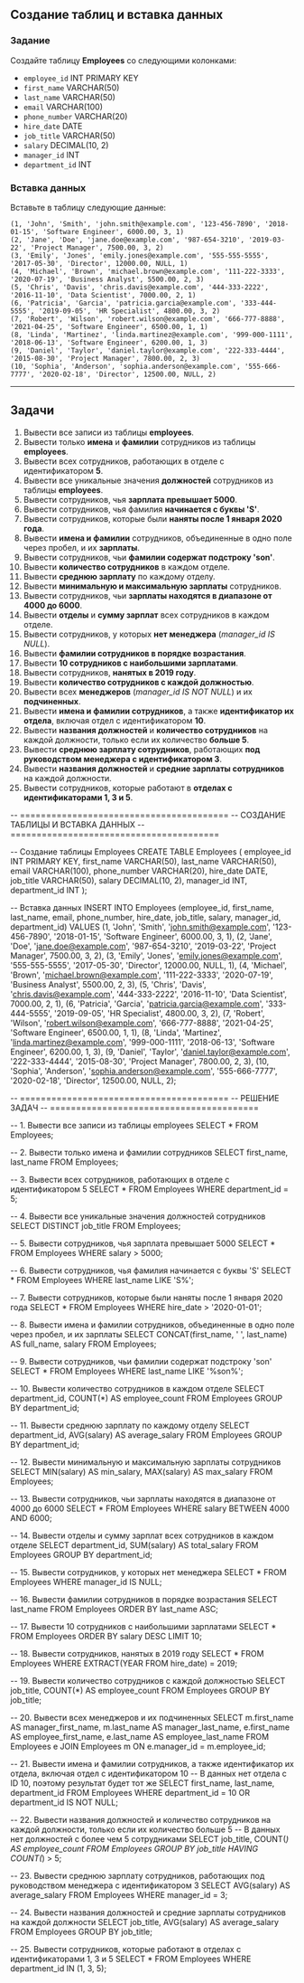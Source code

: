 ## Создание таблиц и вставка данных

### Задание

Создайте таблицу **Employees** со следующими колонками:

- `employee_id` INT PRIMARY KEY
- `first_name` VARCHAR(50)
- `last_name` VARCHAR(50)
- `email` VARCHAR(100)
- `phone_number` VARCHAR(20)
- `hire_date` DATE
- `job_title` VARCHAR(50)
- `salary` DECIMAL(10, 2)
- `manager_id` INT
- `department_id` INT

### Вставка данных

Вставьте в таблицу следующие данные:

```
(1, 'John', 'Smith', 'john.smith@example.com', '123-456-7890', '2018-01-15', 'Software Engineer', 6000.00, 3, 1)
(2, 'Jane', 'Doe', 'jane.doe@example.com', '987-654-3210', '2019-03-22', 'Project Manager', 7500.00, 3, 2)
(3, 'Emily', 'Jones', 'emily.jones@example.com', '555-555-5555', '2017-05-30', 'Director', 12000.00, NULL, 1)
(4, 'Michael', 'Brown', 'michael.brown@example.com', '111-222-3333', '2020-07-19', 'Business Analyst', 5500.00, 2, 3)
(5, 'Chris', 'Davis', 'chris.davis@example.com', '444-333-2222', '2016-11-10', 'Data Scientist', 7000.00, 2, 1)
(6, 'Patricia', 'Garcia', 'patricia.garcia@example.com', '333-444-5555', '2019-09-05', 'HR Specialist', 4800.00, 3, 2)
(7, 'Robert', 'Wilson', 'robert.wilson@example.com', '666-777-8888', '2021-04-25', 'Software Engineer', 6500.00, 1, 1)
(8, 'Linda', 'Martinez', 'linda.martinez@example.com', '999-000-1111', '2018-06-13', 'Software Engineer', 6200.00, 1, 3)
(9, 'Daniel', 'Taylor', 'daniel.taylor@example.com', '222-333-4444', '2015-08-30', 'Project Manager', 7800.00, 2, 3)
(10, 'Sophia', 'Anderson', 'sophia.anderson@example.com', '555-666-7777', '2020-02-18', 'Director', 12500.00, NULL, 2)
```

---

## Задачи

1. Вывести все записи из таблицы **employees**.
2. Вывести только **имена** и **фамилии** сотрудников из таблицы **employees**.
3. Вывести всех сотрудников, работающих в отделе с идентификатором **5**.
4. Вывести все уникальные значения **должностей** сотрудников из таблицы **employees**.
5. Вывести сотрудников, чья **зарплата превышает 5000**.
6. Вывести сотрудников, чья фамилия **начинается с буквы 'S'**.
7. Вывести сотрудников, которые были **наняты после 1 января 2020 года**.
8. Вывести **имена и фамилии** сотрудников, объединенные в одно поле через пробел, и их **зарплаты**.
9. Вывести сотрудников, чьи **фамилии содержат подстроку 'son'**.
10. Вывести **количество сотрудников** в каждом отделе.
11. Вывести **среднюю зарплату** по каждому отделу.
12. Вывести **минимальную и максимальную зарплаты** сотрудников.
13. Вывести сотрудников, чьи **зарплаты находятся в диапазоне от 4000 до 6000**.
14. Вывести **отделы** и **сумму зарплат** всех сотрудников в каждом отделе.
15. Вывести сотрудников, у которых **нет менеджера** (*manager_id IS NULL*).
16. Вывести **фамилии сотрудников в порядке возрастания**.
17. Вывести **10 сотрудников с наибольшими зарплатами**.
18. Вывести сотрудников, **нанятых в 2019 году**.
19. Вывести **количество сотрудников с каждой должностью**.
20. Вывести всех **менеджеров** (*manager_id IS NOT NULL*) и их **подчиненных**.
21. Вывести **имена и фамилии сотрудников**, а также **идентификатор их отдела**, включая отдел с идентификатором **10**.
22. Вывести **названия должностей** и **количество сотрудников** на каждой должности, только если их количество **больше 5**.
23. Вывести **среднюю зарплату сотрудников**, работающих **под руководством менеджера с идентификатором 3**.
24. Вывести **названия должностей** и **средние зарплаты сотрудников** на каждой должности.
25. Вывести сотрудников, которые работают в **отделах с идентификаторами 1, 3 и 5**.


-- ========================================
-- СОЗДАНИЕ ТАБЛИЦЫ И ВСТАВКА ДАННЫХ
-- ========================================

-- Создание таблицы Employees
CREATE TABLE Employees (
    employee_id INT PRIMARY KEY,
    first_name VARCHAR(50),
    last_name VARCHAR(50),
    email VARCHAR(100),
    phone_number VARCHAR(20),
    hire_date DATE,
    job_title VARCHAR(50),
    salary DECIMAL(10, 2),
    manager_id INT,
    department_id INT
);

-- Вставка данных
INSERT INTO Employees (employee_id, first_name, last_name, email, phone_number, hire_date, job_title, salary, manager_id, department_id) 
VALUES 
(1, 'John', 'Smith', 'john.smith@example.com', '123-456-7890', '2018-01-15', 'Software Engineer', 6000.00, 3, 1),
(2, 'Jane', 'Doe', 'jane.doe@example.com', '987-654-3210', '2019-03-22', 'Project Manager', 7500.00, 3, 2),
(3, 'Emily', 'Jones', 'emily.jones@example.com', '555-555-5555', '2017-05-30', 'Director', 12000.00, NULL, 1),
(4, 'Michael', 'Brown', 'michael.brown@example.com', '111-222-3333', '2020-07-19', 'Business Analyst', 5500.00, 2, 3),
(5, 'Chris', 'Davis', 'chris.davis@example.com', '444-333-2222', '2016-11-10', 'Data Scientist', 7000.00, 2, 1),
(6, 'Patricia', 'Garcia', 'patricia.garcia@example.com', '333-444-5555', '2019-09-05', 'HR Specialist', 4800.00, 3, 2),
(7, 'Robert', 'Wilson', 'robert.wilson@example.com', '666-777-8888', '2021-04-25', 'Software Engineer', 6500.00, 1, 1),
(8, 'Linda', 'Martinez', 'linda.martinez@example.com', '999-000-1111', '2018-06-13', 'Software Engineer', 6200.00, 1, 3),
(9, 'Daniel', 'Taylor', 'daniel.taylor@example.com', '222-333-4444', '2015-08-30', 'Project Manager', 7800.00, 2, 3),
(10, 'Sophia', 'Anderson', 'sophia.anderson@example.com', '555-666-7777', '2020-02-18', 'Director', 12500.00, NULL, 2);

-- ========================================
-- РЕШЕНИЕ ЗАДАЧ
-- ========================================

-- 1. Вывести все записи из таблицы employees
SELECT * FROM Employees;

-- 2. Вывести только имена и фамилии сотрудников
SELECT first_name, last_name FROM Employees;

-- 3. Вывести всех сотрудников, работающих в отделе с идентификатором 5
SELECT * FROM Employees WHERE department_id = 5;

-- 4. Вывести все уникальные значения должностей сотрудников
SELECT DISTINCT job_title FROM Employees;

-- 5. Вывести сотрудников, чья зарплата превышает 5000
SELECT * FROM Employees WHERE salary > 5000;

-- 6. Вывести сотрудников, чья фамилия начинается с буквы 'S'
SELECT * FROM Employees WHERE last_name LIKE 'S%';

-- 7. Вывести сотрудников, которые были наняты после 1 января 2020 года
SELECT * FROM Employees WHERE hire_date > '2020-01-01';

-- 8. Вывести имена и фамилии сотрудников, объединенные в одно поле через пробел, и их зарплаты
SELECT CONCAT(first_name, ' ', last_name) AS full_name, salary FROM Employees;

-- 9. Вывести сотрудников, чьи фамилии содержат подстроку 'son'
SELECT * FROM Employees WHERE last_name LIKE '%son%';

-- 10. Вывести количество сотрудников в каждом отделе
SELECT department_id, COUNT(*) AS employee_count FROM Employees GROUP BY department_id;

-- 11. Вывести среднюю зарплату по каждому отделу
SELECT department_id, AVG(salary) AS average_salary FROM Employees GROUP BY department_id;

-- 12. Вывести минимальную и максимальную зарплаты сотрудников
SELECT MIN(salary) AS min_salary, MAX(salary) AS max_salary FROM Employees;

-- 13. Вывести сотрудников, чьи зарплаты находятся в диапазоне от 4000 до 6000
SELECT * FROM Employees WHERE salary BETWEEN 4000 AND 6000;

-- 14. Вывести отделы и сумму зарплат всех сотрудников в каждом отделе
SELECT department_id, SUM(salary) AS total_salary FROM Employees GROUP BY department_id;

-- 15. Вывести сотрудников, у которых нет менеджера
SELECT * FROM Employees WHERE manager_id IS NULL;

-- 16. Вывести фамилии сотрудников в порядке возрастания
SELECT last_name FROM Employees ORDER BY last_name ASC;

-- 17. Вывести 10 сотрудников с наибольшими зарплатами
SELECT * FROM Employees ORDER BY salary DESC LIMIT 10;

-- 18. Вывести сотрудников, нанятых в 2019 году
SELECT * FROM Employees WHERE EXTRACT(YEAR FROM hire_date) = 2019;

-- 19. Вывести количество сотрудников с каждой должностью
SELECT job_title, COUNT(*) AS employee_count FROM Employees GROUP BY job_title;

-- 20. Вывести всех менеджеров и их подчиненных
SELECT 
    m.first_name AS manager_first_name,
    m.last_name AS manager_last_name,
    e.first_name AS employee_first_name,
    e.last_name AS employee_last_name
FROM Employees e
JOIN Employees m ON e.manager_id = m.employee_id;

-- 21. Вывести имена и фамилии сотрудников, а также идентификатор их отдела, включая отдел с идентификатором 10
-- В данных нет отдела с ID 10, поэтому результат будет тот же
SELECT first_name, last_name, department_id FROM Employees WHERE department_id = 10 OR department_id IS NOT NULL;

-- 22. Вывести названия должностей и количество сотрудников на каждой должности, только если их количество больше 5
-- В данных нет должностей с более чем 5 сотрудниками
SELECT job_title, COUNT(*) AS employee_count 
FROM Employees 
GROUP BY job_title 
HAVING COUNT(*) > 5;

-- 23. Вывести среднюю зарплату сотрудников, работающих под руководством менеджера с идентификатором 3
SELECT AVG(salary) AS average_salary FROM Employees WHERE manager_id = 3;

-- 24. Вывести названия должностей и средние зарплаты сотрудников на каждой должности
SELECT job_title, AVG(salary) AS average_salary FROM Employees GROUP BY job_title;

-- 25. Вывести сотрудников, которые работают в отделах с идентификаторами 1, 3 и 5
SELECT * FROM Employees WHERE department_id IN (1, 3, 5);